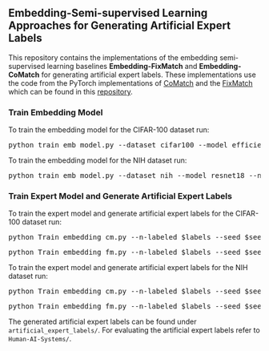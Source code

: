 ## Embedding-Semi-supervised Learning Approaches for Generating Artificial Expert Labels
This repository contains the implementations of the embedding semi-supervised learning baselines **Embedding-FixMatch** and **Embedding-CoMatch** for generating artificial expert labels. 
These implementations use the code from the PyTorch implementations of <a href="https://arxiv.org/abs/2011.11183">CoMatch</a> 
and the <a href="https://arxiv.org/abs/2001.07685">FixMatch</a> which can be found in this <a href="https://github.com/salesforce/CoMatch">repository</a>.

### Train Embedding Model
To train the embedding model for the CIFAR-100 dataset run:
<pre>python train_emb_model.py --dataset cifar100 --model efficientnetb1 --num_classes 20 --lr 0.1</pre> 

To train the embedding model for the NIH dataset run:
<pre>python train_emb_model.py --dataset nih --model resnet18 --num_classes 2 --lr 0.001</pre> 

### Train Expert Model and Generate Artificial Expert Labels
To train the expert model and generate artificial expert labels for the CIFAR-100 dataset run:
<pre>python Train_embedding_cm.py --n-labeled $labels --seed $seed --ex_strength $strength --dataset CIFAR100</pre> 
<pre>python Train_embedding_fm.py --n-labeled $labels --seed $seed --ex_strength $strength --dataset CIFAR100</pre> 

To train the expert model and generate artificial expert labels for the NIH dataset run:
<pre>python Train_embedding_cm.py --n-labeled $labels --seed $seed --ex_strength $labeler_id --n-imgs-per-epoch 32768 --dataset NIH</pre> 
<pre>python Train_embedding_fm.py --n-labeled $labels --seed $seed --ex_strength $labeler_id --n-imgs-per-epoch 32768 --dataset NIH</pre> 

The generated artificial expert labels can be found under `artificial_expert_labels/`. 
For evaluating the artificial expert labels refer to `Human-AI-Systems/`.
